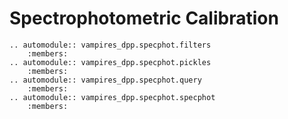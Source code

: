 # Spectrophotometric Calibration

```{eval-rst}
.. automodule:: vampires_dpp.specphot.filters
    :members:
.. automodule:: vampires_dpp.specphot.pickles
    :members:
.. automodule:: vampires_dpp.specphot.query
    :members:
.. automodule:: vampires_dpp.specphot.specphot
    :members:
```
